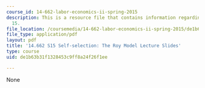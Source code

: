 ```yaml
---
course_id: 14-662-labor-economics-ii-spring-2015
description: This is a resource file that contains information regarding lecture slide
  15.
file_location: /coursemedia/14-662-labor-economics-ii-spring-2015/de1b63b31f1328453c9ff8a24f26f1ee_MIT14_662S15_lec_slides15.pdf
file_type: application/pdf
layout: pdf
title: '14.662 S15 Self-selection: The Roy Model Lecture Slides'
type: course
uid: de1b63b31f1328453c9ff8a24f26f1ee

---
```

None